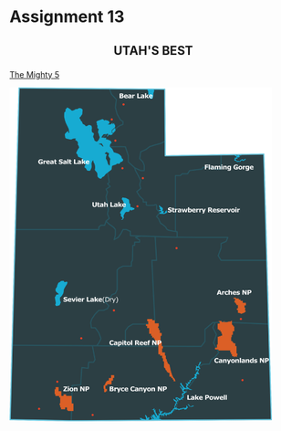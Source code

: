 # Assignment 13
## <p align= "center">UTAH'S BEST</p>
[The Mighty 5](https://bridgerfiore.github.io/MART341-WebDesign/Assignment_13/)
<p align= "center"></p>
<img width=460 hight=300 src="/Assignment_13/Images/UT National Parks.png">

